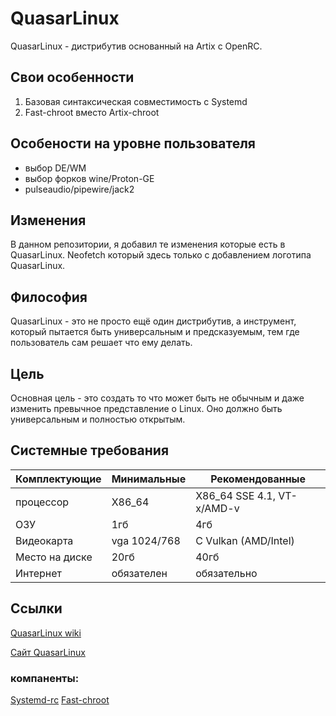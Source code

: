 # QuasarLinux
QuasarLinux - дистрибутив основанный на Artix с OpenRC. 

## Свои особенности
1. Базовая синтаксическая совместимость с Systemd
2. Fast-chroot вместо Artix-chroot
## Особености на уровне пользователя
- выбор DE/WM
- выбор форков wine/Proton-GE
- pulseaudio/pipewire/jack2
## Изменения
В данном репозитории, я добавил те изменения которые есть в QuasarLinux. Neofetch который здесь только с добавлением логотипа QuasarLinux.
## Философия
QuasarLinux - это не просто ещё один дистрибутив, а инструмент, который пытается быть универсальным и предсказуемым, тем где пользователь сам решает что ему делать. 

## Цель
Основная цель - это создать то что может быть не обычным и даже изменить превычное представление о Linux. Оно должно быть универсальным и полностью открытым.

## Системные требования
| Комплектующие | Минимальные | Рекомендованные |
|-------------|-------------|-------------|
|  процессор  | X86_64    | X86_64 SSE 4.1, VT-x/AMD-v    |
|     ОЗУ     | 1гб    | 4гб    |
| Видеокарта  | vga 1024/768 | С Vulkan (AMD/Intel)  |
| Место на диске | 20гб     | 40гб       |
| Интернет    |   обязателен   |  обязательно |

## Ссылки
[QuasarLinux wiki](https://github.com/b-e-n-z1342/QuasarLinux/wiki)

[Сайт QuasarLinux](https://b-e-n-z1342.github.io/QuasarLinux)

### компаненты:
[Systemd-rc](https://b-e-n-z1342.github.io/SystemRC)
[Fast-chroot](https://b-e-n-z1342.github.io/Fastchroot)
